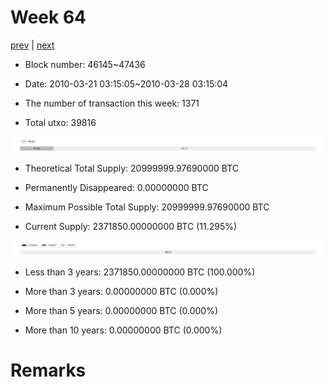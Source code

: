 # Week 64

[prev](week0063.md) | [next](week0065.md)

- Block number: 46145~47436

- Date: 2010-03-21 03:15:05~2010-03-28 03:15:04

- The number of transaction this week: 1371

- Total utxo: 39816

![](../images/mined_week0064.png)

- Theoretical Total Supply: 20999999.97690000 BTC

- Permanently Disappeared: 0.00000000 BTC

- Maximum Possible Total Supply: 20999999.97690000 BTC

- Current Supply: 2371850.00000000 BTC (11.295%)

![](../images/year_week0064.png)


- Less than 3 years: 2371850.00000000 BTC (100.000%)

- More than 3 years: 0.00000000 BTC (0.000%)

- More than 5 years: 0.00000000 BTC (0.000%)

- More than 10 years: 0.00000000 BTC (0.000%)

# Remarks

